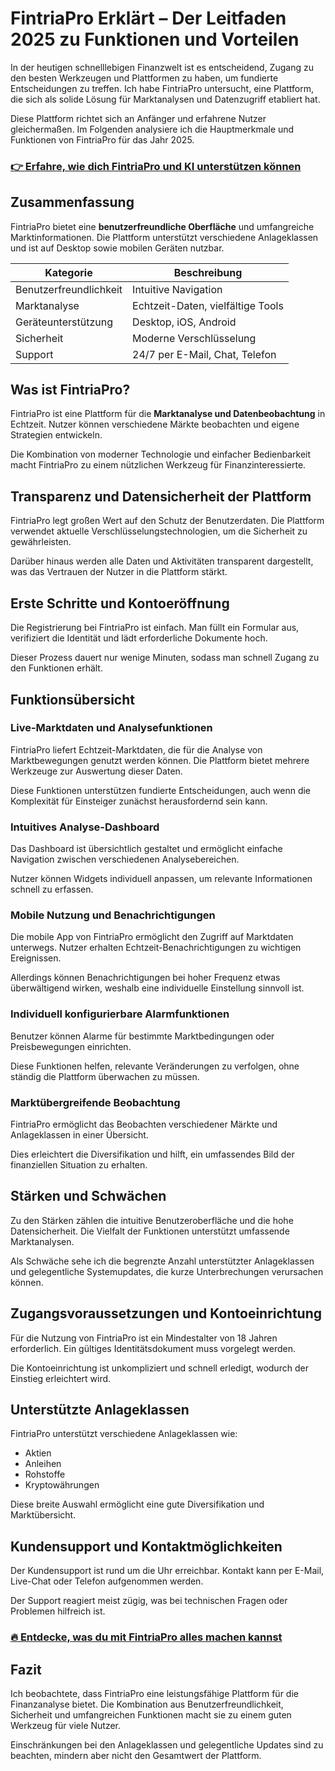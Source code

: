 # FintriaPro Erklärt – Der Leitfaden 2025 zu Funktionen und Vorteilen
   
In der heutigen schnelllebigen Finanzwelt ist es entscheidend, Zugang zu den besten Werkzeugen und Plattformen zu haben, um fundierte Entscheidungen zu treffen. Ich habe FintriaPro untersucht, eine Plattform, die sich als solide Lösung für Marktanalysen und Datenzugriff etabliert hat.  

Diese Plattform richtet sich an Anfänger und erfahrene Nutzer gleichermaßen. Im Folgenden analysiere ich die Hauptmerkmale und Funktionen von FintriaPro für das Jahr 2025.

### [👉 Erfahre, wie dich FintriaPro und KI unterstützen können](https://t.co/W2zTDEWI8q)
## Zusammenfassung  
FintriaPro bietet eine **benutzerfreundliche Oberfläche** und umfangreiche Marktinformationen. Die Plattform unterstützt verschiedene Anlageklassen und ist auf Desktop sowie mobilen Geräten nutzbar.  

| Kategorie              | Beschreibung                          |
|-----------------------|------------------------------------|
| Benutzerfreundlichkeit | Intuitive Navigation                 |
| Marktanalyse          | Echtzeit-Daten, vielfältige Tools   |
| Geräteunterstützung   | Desktop, iOS, Android                |
| Sicherheit           | Moderne Verschlüsselung              |
| Support              | 24/7 per E-Mail, Chat, Telefon       |

## Was ist FintriaPro?  
FintriaPro ist eine Plattform für die **Marktanalyse und Datenbeobachtung** in Echtzeit. Nutzer können verschiedene Märkte beobachten und eigene Strategien entwickeln.  

Die Kombination von moderner Technologie und einfacher Bedienbarkeit macht FintriaPro zu einem nützlichen Werkzeug für Finanzinteressierte.

## Transparenz und Datensicherheit der Plattform  
FintriaPro legt großen Wert auf den Schutz der Benutzerdaten. Die Plattform verwendet aktuelle Verschlüsselungstechnologien, um die Sicherheit zu gewährleisten.  

Darüber hinaus werden alle Daten und Aktivitäten transparent dargestellt, was das Vertrauen der Nutzer in die Plattform stärkt.

## Erste Schritte und Kontoeröffnung  
Die Registrierung bei FintriaPro ist einfach. Man füllt ein Formular aus, verifiziert die Identität und lädt erforderliche Dokumente hoch.  

Dieser Prozess dauert nur wenige Minuten, sodass man schnell Zugang zu den Funktionen erhält.

## Funktionsübersicht  

### Live-Marktdaten und Analysefunktionen  
FintriaPro liefert Echtzeit-Marktdaten, die für die Analyse von Marktbewegungen genutzt werden können. Die Plattform bietet mehrere Werkzeuge zur Auswertung dieser Daten.  

Diese Funktionen unterstützen fundierte Entscheidungen, auch wenn die Komplexität für Einsteiger zunächst herausfordernd sein kann.

### Intuitives Analyse-Dashboard  
Das Dashboard ist übersichtlich gestaltet und ermöglicht einfache Navigation zwischen verschiedenen Analysebereichen.  

Nutzer können Widgets individuell anpassen, um relevante Informationen schnell zu erfassen.

### Mobile Nutzung und Benachrichtigungen  
Die mobile App von FintriaPro ermöglicht den Zugriff auf Marktdaten unterwegs. Nutzer erhalten Echtzeit-Benachrichtigungen zu wichtigen Ereignissen.  

Allerdings können Benachrichtigungen bei hoher Frequenz etwas überwältigend wirken, weshalb eine individuelle Einstellung sinnvoll ist.

### Individuell konfigurierbare Alarmfunktionen  
Benutzer können Alarme für bestimmte Marktbedingungen oder Preisbewegungen einrichten.  

Diese Funktionen helfen, relevante Veränderungen zu verfolgen, ohne ständig die Plattform überwachen zu müssen.

### Marktübergreifende Beobachtung  
FintriaPro ermöglicht das Beobachten verschiedener Märkte und Anlageklassen in einer Übersicht.  

Dies erleichtert die Diversifikation und hilft, ein umfassendes Bild der finanziellen Situation zu erhalten.

## Stärken und Schwächen  
Zu den Stärken zählen die intuitive Benutzeroberfläche und die hohe Datensicherheit. Die Vielfalt der Funktionen unterstützt umfassende Marktanalysen.  

Als Schwäche sehe ich die begrenzte Anzahl unterstützter Anlageklassen und gelegentliche Systemupdates, die kurze Unterbrechungen verursachen können.

## Zugangsvoraussetzungen und Kontoeinrichtung  
Für die Nutzung von FintriaPro ist ein Mindestalter von 18 Jahren erforderlich. Ein gültiges Identitätsdokument muss vorgelegt werden.  

Die Kontoeinrichtung ist unkompliziert und schnell erledigt, wodurch der Einstieg erleichtert wird.

## Unterstützte Anlageklassen  
FintriaPro unterstützt verschiedene Anlageklassen wie:  
- Aktien  
- Anleihen  
- Rohstoffe  
- Kryptowährungen  

Diese breite Auswahl ermöglicht eine gute Diversifikation und Marktübersicht.

## Kundensupport und Kontaktmöglichkeiten  
Der Kundensupport ist rund um die Uhr erreichbar. Kontakt kann per E-Mail, Live-Chat oder Telefon aufgenommen werden.  

Der Support reagiert meist zügig, was bei technischen Fragen oder Problemen hilfreich ist.

### [🔥 Entdecke, was du mit FintriaPro alles machen kannst](https://t.co/W2zTDEWI8q)
## Fazit  
Ich beobachtete, dass FintriaPro eine leistungsfähige Plattform für die Finanzanalyse bietet. Die Kombination aus Benutzerfreundlichkeit, Sicherheit und umfangreichen Funktionen macht sie zu einem guten Werkzeug für viele Nutzer.  

Einschränkungen bei den Anlageklassen und gelegentliche Updates sind zu beachten, mindern aber nicht den Gesamtwert der Plattform.